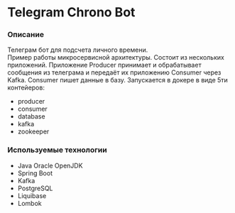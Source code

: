 # Telegram Chrono Bot
### Описание
Телеграм бот для подсчета личного времени.  
Пример работы микросервисной архитектуры. Состоит из нескольких приложений. Приложение Producer принимает и обрабатывает сообщения из телеграма и передаёт их приложению Consumer через Kafka. Consumer пишет данные в базу. Запускается в докере в виде 5ти контейеров:
- producer
- consumer
- database
- kafka
- zookeeper

### Используемые технологии
- Java Oracle OpenJDK
- Spring Boot
- Kafka
- PostgreSQL
- Liquibase
- Lombok
